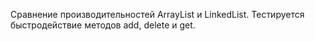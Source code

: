 Сравнение производительностей ArrayList и LinkedList. Тестируется быстродействие методов add, delete и get.
